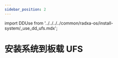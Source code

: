 ```yaml
---
sidebar_position: 2
---
```


import DDUse from '../../../../common/radxa-os/install-system/\_use_dd_ufs.mdx';

# 安装系统到板载 UFS

<DDUse />
